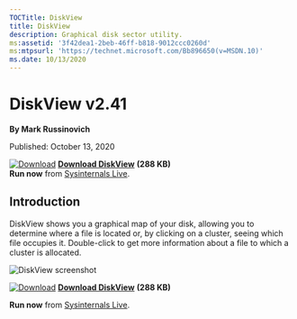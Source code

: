 ```yaml
--- 
TOCTitle: DiskView
title: DiskView
description: Graphical disk sector utility.
ms:assetid: '3f42dea1-2beb-46ff-b818-9012ccc0260d'
ms:mtpsurl: 'https://technet.microsoft.com/Bb896650(v=MSDN.10)'
ms.date: 10/13/2020
---
```


DiskView v2.41
=============

**By Mark Russinovich**

Published: October 13, 2020

[![Download](/media/landing/sysinternals/download_sm.png)](https://download.sysinternals.com/files/DiskView.zip) [**Download DiskView**](https://download.sysinternals.com/files/DiskView.zip) **(288 KB)**  
**Run now** from [Sysinternals Live](https://live.sysinternals.com/DiskView.exe).


## Introduction

DiskView shows you a graphical map of your disk, allowing you to
determine where a file is located or, by clicking on a cluster, seeing
which file occupies it. Double-click to get more information about a
file to which a cluster is allocated.

![DiskView screenshot](/media/landing/sysinternals/diskview.gif)

[![Download](/media/landing/sysinternals/download_sm.png)](https://download.sysinternals.com/files/DiskView.zip) [**Download DiskView**](https://download.sysinternals.com/files/DiskView.zip) **(288 KB)**

**Run now** from [Sysinternals Live](https://live.sysinternals.com/DiskView.exe).
